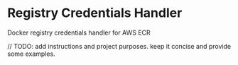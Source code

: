 # Registry Credentials Handler
Docker registry credentials handler for AWS ECR

// TODO: add instructions and project purposes. keep it concise and provide some examples.
